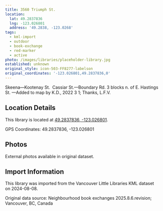 ```yaml
---
title: 3560 Triumph St.
location:
  lat: 49.2837836
  lng: -123.026801
  address: '49.2838, -123.0268'
tags:
  - kml-import
  - outdoor
  - book-exchange
  - red-marker
  - active
photo: /images/libraries/placeholder-library.jpg
established: unknown
original_style: icon-503-FF8277-labelson
original_coordinates: '-123.026801,49.2837836,0'
---
```

Skeena—Kootenay St.  
Cassiar St.—Boundary Rd.
3 blocks n. of E. Hastings St.
—Added to map by K.D., 2022 3 1; Thanks, L.F.V. 

## Location Details

This library is located at [49.2837836, -123.026801](https://www.google.com/maps?q=49.2837836,-123.026801).

GPS Coordinates: 49.2837836, -123.026801

## Photos

External photos available in original dataset.

## Import Information

This library was imported from the Vancouver Little Libraries KML dataset on 2024-08-08.

Original data source: Neighbourhood book exchanges 2025.8.6.revision; Vancouver, BC, Canada
